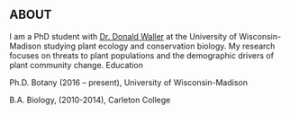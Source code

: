## ABOUT

I am a PhD student with [Dr. Donald Waller](https://wallerlab.wiscweb.wisc.edu/) at the University of Wisconsin-Madison studying plant ecology and conservation biology. My research focuses on threats to plant populations and the demographic drivers of plant community change.
Education

Ph.D. Botany (2016 – present), University of Wisconsin-Madison

B.A. Biology, (2010-2014), Carleton College


